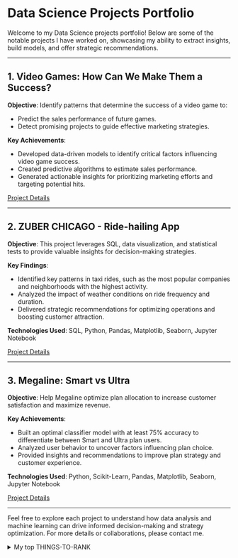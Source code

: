 <!DOCTYPE html>
<html lang="en">
<head>
    <meta charset="UTF-8">
    <meta name="viewport" content="width=device-width, initial-scale=1.0">
</head>
<body>
    <h1>Data Science Projects Portfolio</h1>
    <p>Welcome to my Data Science projects portfolio! Below are some of the notable projects I have worked on, showcasing my ability to extract insights, build models, and offer strategic recommendations.</p>
    <hr>
    <h2>1. Video Games: How Can We Make Them a Success?</h2>
     <p><strong>Objective</strong>: Identify patterns that determine the success of a video game to:</p>
    <ul>
        <li>Predict the sales performance of future games.</li>
        <li>Detect promising projects to guide effective marketing strategies.</li>
    </ul>
    <p><strong>Key Achievements</strong>:</p>
    <ul>
        <li>Developed data-driven models to identify critical factors influencing video game success.</li>
        <li>Created predictive algorithms to estimate sales performance.</li>
        <li>Generated actionable insights for prioritizing marketing efforts and targeting potential hits.</li>
    </ul>
    <p><a href="https://github.com/carolinagles/datascience/tree/main/6.I_Python_and_Software_Engineering">Project Details</a></p>
    <hr>
    <h2>2. ZUBER CHICAGO - Ride-hailing App</h2>
    <p><strong>Objective</strong>: This project leverages SQL, data visualization, and statistical tests to provide valuable insights for decision-making strategies.</p>
    <p><strong>Key Findings</strong>:</p>
    <ul>
        <li>Identified key patterns in taxi rides, such as the most popular companies and neighborhoods with the highest activity.</li>
        <li>Analyzed the impact of weather conditions on ride frequency and duration.</li>
        <li>Delivered strategic recommendations for optimizing operations and boosting customer attraction.</li>
    </ul>
    <p><strong>Technologies Used</strong>: SQL, Python, Pandas, Matplotlib, Seaborn, Jupyter Notebook</p>
    <p><a href="https://github.com/carolinagles/datascience/tree/main/7.Data_%20collection_%20and_storage_(SQL)">Project Details</a></p>
    <hr>
    <h2>3. Megaline: Smart vs Ultra</h2>
    <p><strong>Objective</strong>: Help Megaline optimize plan allocation to increase customer satisfaction and maximize revenue.</p>
    <p><strong>Key Achievements</strong>:</p>
    <ul>
        <li>Built an optimal classifier model with at least 75% accuracy to differentiate between Smart and Ultra plan users.</li>
        <li>Analyzed user behavior to uncover factors influencing plan choice.</li>
        <li>Provided insights and recommendations to improve plan strategy and customer experience.</li>
    </ul>
    <p><strong>Technologies Used</strong>: Python, Scikit-Learn, Pandas, Matplotlib, Seaborn, Jupyter Notebook</p>
    <p><a href="https://github.com/carolinagles/datascience/tree/main/8.Introduction_to_machine_learning">Project Details</a></p>
    <hr>
    <p>Feel free to explore each project to understand how data analysis and machine learning can drive informed decision-making and strategy optimization. For more details or collaborations, please contact me.</p>
    <details>
<summary>My top THINGS-TO-RANK</summary>

| Column 1    | Column 2    | Column 3    |
|-------------|-------------|-------------|
| Row 1 Cell 1| Row 1 Cell 2| Row 1 Cell 3|
| Row 2 Cell 1| Row 2 Cell 2| Row 2 Cell 3|
| Row 3 Cell 1| Row 3 Cell 2| Row 3 Cell 3|
| Row 4 Cell 1| Row 4 Cell 2| Row 4 Cell 3|
| Row 5 Cell 1| Row 5 Cell 2| Row 5 Cell 3|
| Row 6 Cell 1| Row 6 Cell 2| Row 6 Cell 3|
| Row 7 Cell 1| Row 7 Cell 2| Row 7 Cell 3|
| Row 8 Cell 1| Row 8 Cell 2| Row 8 Cell 3|
| Row 9 Cell 1| Row 9 Cell 2| Row 9 Cell 3|

</details open>

</body>
</html>
